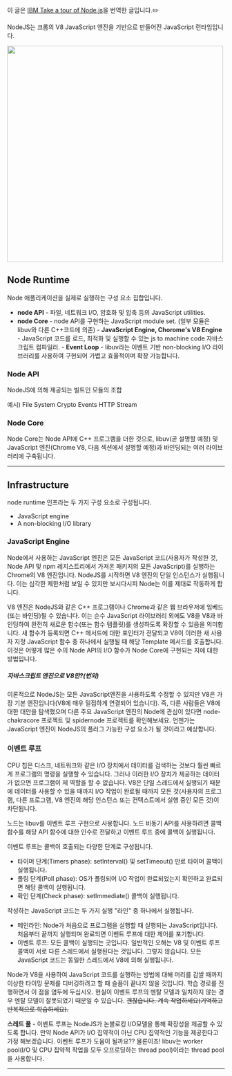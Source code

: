 이 글은 [IBM Take a tour of Node.js](https://developer.ibm.com/learningpaths/get-started-nodejs/explore-nodejs-architecture/)을 번역한 글입니다.✏️

NodeJS는 크롬의 V8 JavaScript 엔진을 기반으로 만들어진 JavaScript 런타임입니다.

<img src="../cluster/nodeJS_architecture.png"  width="500" height="500"/>

## Node Runtime

Node 애플리케이션을 실제로 실행하는 구성 요소 집합입니다.

-   **node API** - 파일, 네트워크 I/O, 암호화 및 압축 등의 JavaScript utilities.
-   **node Core** - node API를 구현하는 JavaScript module set.
    (일부 모듈은 libuv와 다른 C++코드에 의존) - **JavaScript Engine, Chorome's V8 Engine** - JavaScript 코드를 로드, 최적화 및 실행할 수 있는 js to machine code 자바스크립트 컴파일러. - **Event Loop** - libuv라는 이벤트 기반 non-blocking I/O 라이브러리를 사용하여 구현되어 가볍고 효율적이며 확장 가능합니다.

### Node API

NodeJS에 의해 제공되는 빌트인 모듈의 조합

예시)
File System
Crypto
Events
HTTP
Stream


### Node Core

Node Core는 Node API에 C++ 프로그램을 더한 것으로, libuv(곧 설명할 예정) 및 JavaScript 엔진(Chrome V8, 다음 섹션에서 설명할 예정)과 바인딩되는 여러 라이브러리에 구축됩니다.

---

## Infrastructure

node runtime 인프라는 두 가지 구성 요소로 구성됩니다.

-   JavaScript engine
-   A non-blocking I/O library

### JavaScript Engine

Node에서 사용하는 JavaScript 엔진은 모든 JavaScript 코드(사용자가 작성한 것, Node API 및 npm 레지스트리에서 가져온 패키지의 모든 JavaScript)를 실행하는 Chrome의 V8 엔진입니다. NodeJS를 시작하면 V8 엔진의 단일 인스턴스가 실행됩니다. 이는 심각한 제한처럼 보일 수 있지만 보시다시피 Node는 이를 제대로 작동하게 합니다.

V8 엔진은 NodeJS와 같은 C++ 프로그램이나 Chrome과 같은 웹 브라우저에 임베드(또는 바인딩)될 수 있습니다. 이는 순수 JavaScript 라이브러리 외에도 V8을 V8과 바인딩하여 완전히 새로운 함수(또는 함수 템플릿)를 생성하도록 확장할 수 있음을 의미합니다. 새 함수가 등록되면 C++ 메서드에 대한 포인터가 전달되고 V8이 이러한 새 사용자 지정 JavaScript 함수 중 하나에서 실행될 때 해당 Template 메서드를 호출합니다. 이것은 어떻게 많은 수의 Node API의 I/O 함수가 Node Core에 구현되는 지에 대한 방법입니다.

##### 자바스크립트 엔진으로 V8만?(번외)
이론적으로 NodeJS는 모든 JavaScript엔진을 사용하도록 수정할 수 있지만 V8은 가장 기본 엔진입니다(V8에 매우 밀접하게 연결되어 있습니다). 즉, 다른 사람들은 V8에 대한 대안을 탐색했으며 다른 주요 JavaScript 엔진의 Node에 관심이 있다면 node-chakracore 프로젝트 및 spidernode 프로젝트를 확인해보세요. 언젠가는 JavaScript 엔진이 NodeJS의 플러그 가능한 구성 요소가 될 것이라고 예상합니다.

### 이벤트 루프
CPU 칩은 디스크, 네트워크와 같은 I/O 장치에서 데이터를 검색하는 것보다 훨씬 빠르게 프로그램의 명령을 실행할 수 있습니다. 그러나 이러한 I/O 장치가 제공하는 데이터가 없으면 프로그램이 제 역할을 할 수 없습니다. V8은 단일 스레드에서 실행되기 때문에 데이터를 사용할 수 있을 때까지 I/O 작업이 완료될 때까지 모든 것(사용자의 프로그램, 다른 프로그램, V8 엔진의 해당 인스턴스 또는 컨텍스트에서 실행 중인 모든 것)이 차단됩니다.

노드는 libuv를 이벤트 루프 구현으로 사용합니다. 노드 비동기 API를 사용하려면 콜백 함수를 해당 API 함수에 대한 인수로 전달하고 이벤트 루프 중에 콜백이 실행됩니다.

이벤트 루프는 콜백이 호출되는 다양한 단계로 구성됩니다.

- 타이머 단계(Timers phase): setInterval() 및 setTimeout() 만료 타이머 콜백이 실행됩니다.
- 폴링 단계(Poll phase): OS가 폴링되어 I/O 작업이 완료되었는지 확인하고 완료되면 해당 콜백이 실행됩니다.
- 확인 단계(Check phase): setImmediate() 콜백이 실행됩니다.

작성하는 JavaScript 코드는 두 가지 실행 "라인" 중 하나에서 실행됩니다.

- 메인라인: Node가 처음으로 프로그램을 실행할 때 실행되는 JavaScript입니다. 처음부터 끝까지 실행되며 완료되면 이벤트 루프에 대한 제어를 포기합니다.
- 이벤트 루프: 모든 콜백이 실행되는 곳입니다.
일반적인 오해는 V8 및 이벤트 루프 콜백이 서로 다른 스레드에서 실행된다는 것입니다. 그렇지 않습니다. 모든 JavaScript 코드는 동일한 스레드에서 V8에 의해 실행됩니다.

Node가 V8을 사용하여 JavaScript 코드를 실행하는 방법에 대해 머리를 감쌀 때까지 이상한 타이밍 문제를 디버깅하려고 할 때 슬픔이 끝나지 않을 것입니다. 학습 경로를 진행하면서 이 점을 염두에 두십시오. 현실이 이벤트 루프의 멘탈 모델과 일치하지 않는 경우 멘탈 모델이 잘못되었기 때문일 수 있습니다. ~~괜찮습니다. 계속 작업하세요(기억하고 반복적으로 학습하세요).~~

**스레드 풀** - 이벤트 루프는 NodeJS가 논블로킹 I/O모델을 통해 확장성을 제공할 수 있도록 합니다. 만약 Node API가 I/O 집약적이 아닌 CPU 집약적인 기능을 제공한다고 가정 해보겠습니다. 이벤트 루프가 도움이 될까요?? 물론이죠! libuv는 worker pool(I/O 및 CPU 집약적 작업을 모두 오프로딩하는 thread pool)이라는 thread pool을 사용합니다.

---
